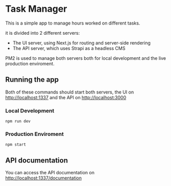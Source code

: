# Task Manager

This is a simple app to manage hours worked on different tasks.

it is divided into 2 different servers:

- The UI server, using Next.js for routing and server-side rendering
- The API server, which uses Strapi as a headless CMS

PM2 is used to manage both servers both for local development and the live production enviroment.

## Running the app

Both of these commands should start both servers, the UI on [http://localhost:1337](http://localhost:1337) and the API on [http://localhost:3000](http://localhost:3000)

### Local Development

```
npm run dev
```

### Production Enviroment

```
npm start
```

## API documentation

You can access the API documentation on [http://localhost:1337/documentation](http://localhost:1337/documentation)
